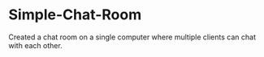# Simple-Chat-Room
Created a chat room on a single computer where multiple clients can chat with each other.
